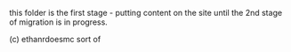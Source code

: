 this folder is the first stage - putting content on the site until the 2nd stage of migration is in progress.

(c) ethanrdoesmc sort of
